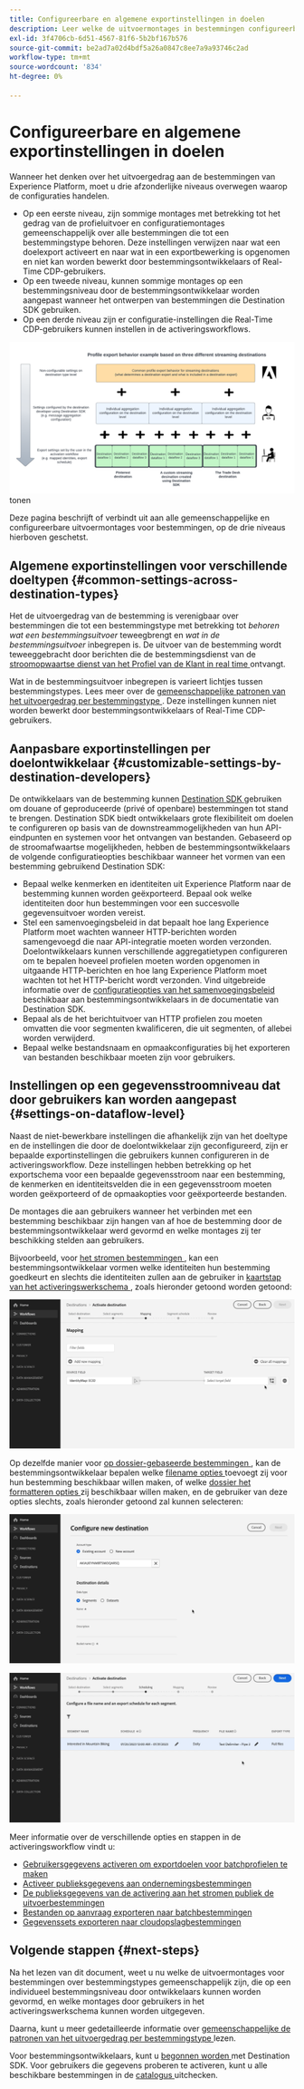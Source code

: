 ```yaml
---
title: Configureerbare en algemene exportinstellingen in doelen
description: Leer welke de uitvoermontages in bestemmingen configureerbaar op een bestemmingsniveau zijn en die vast zijn en niet kunnen worden uitgegeven.
exl-id: 3f4706cb-6d51-4567-81f6-5b2bf167b576
source-git-commit: be2ad7a02d4bdf5a26a0847c8ee7a9a93746c2ad
workflow-type: tm+mt
source-wordcount: '834'
ht-degree: 0%

---
```


# Configureerbare en algemene exportinstellingen in doelen

Wanneer het denken over het uitvoergedrag aan de bestemmingen van Experience Platform, moet u drie afzonderlijke niveaus overwegen waarop de configuraties handelen.

* Op een eerste niveau, zijn sommige montages met betrekking tot het gedrag van de profieluitvoer en configuratiemontages gemeenschappelijk over alle bestemmingen die tot een bestemmingstype behoren. Deze instellingen verwijzen naar wat een doelexport activeert en naar wat in een exportbewerking is opgenomen en niet kan worden bewerkt door bestemmingsontwikkelaars of Real-Time CDP-gebruikers.
* Op een tweede niveau, kunnen sommige montages op een bestemmingsniveau door de bestemmingsontwikkelaar worden aangepast wanneer het ontwerpen van bestemmingen die Destination SDK gebruiken.
* Op een derde niveau zijn er configuratie-instellingen die Real-Time CDP-gebruikers kunnen instellen in de activeringsworkflows.

![ Diagram die interplay tussen gemeenschappelijke en configureerbare de uitvoermontages voor bestemmingen ](/help/destinations/assets/how-destinations-work/profile-export-behavior-diagram.png) tonen

Deze pagina beschrijft of verbindt uit aan alle gemeenschappelijke en configureerbare uitvoermontages voor bestemmingen, op de drie niveaus hierboven geschetst.

## Algemene exportinstellingen voor verschillende doeltypen {#common-settings-across-destination-types}

Het de uitvoergedrag van de bestemming is verenigbaar over bestemmingen die tot een bestemmingstype met betrekking tot *behoren wat een bestemmingsuitvoer* teweegbrengt en *wat in de bestemmingsuitvoer* inbegrepen is. De uitvoer van de bestemming wordt teweeggebracht door berichten die de bestemmingsdienst van de [ stroomopwaartse dienst van het Profiel van de Klant in real time ](https://experienceleague.adobe.com/docs/blueprints-learn/architecture/architecture-overview/platform-applications.html#adobe-experience-platform-%26-applications-detailed-architecture-diagram) ontvangt.

Wat in de bestemmingsuitvoer inbegrepen is varieert lichtjes tussen bestemmingstypes. Lees meer over de [ gemeenschappelijke patronen van het uitvoergedrag per bestemmingstype ](/help/destinations/how-destinations-work/profile-export-behavior.md). Deze instellingen kunnen niet worden bewerkt door bestemmingsontwikkelaars of Real-Time CDP-gebruikers.

## Aanpasbare exportinstellingen per doelontwikkelaar {#customizable-settings-by-destination-developers}

De ontwikkelaars van de bestemming kunnen [ Destination SDK ](/help/destinations/destination-sdk/overview.md) gebruiken om douane of geproduceerde (privé of openbare) bestemmingen tot stand te brengen. Destination SDK biedt ontwikkelaars grote flexibiliteit om doelen te configureren op basis van de downstreammogelijkheden van hun API-eindpunten en systemen voor het ontvangen van bestanden. Gebaseerd op de stroomafwaartse mogelijkheden, hebben de bestemmingsontwikkelaars de volgende configuratieopties beschikbaar wanneer het vormen van een bestemming gebruikend Destination SDK:

* Bepaal welke kenmerken en identiteiten uit Experience Platform naar de bestemming kunnen worden geëxporteerd. Bepaal ook welke identiteiten door hun bestemmingen voor een succesvolle gegevensuitvoer worden vereist.
* Stel een samenvoegingsbeleid in dat bepaalt hoe lang Experience Platform moet wachten wanneer HTTP-berichten worden samengevoegd die naar API-integratie moeten worden verzonden. Doelontwikkelaars kunnen verschillende aggregatietypen configureren om te bepalen hoeveel profielen moeten worden opgenomen in uitgaande HTTP-berichten en hoe lang Experience Platform moet wachten tot het HTTP-bericht wordt verzonden. Vind uitgebreide informatie over de [ configuratieopties van het samenvoegingsbeleid ](../destination-sdk/functionality/destination-configuration/aggregation-policy.md) beschikbaar aan bestemmingsontwikkelaars in de documentatie van Destination SDK.
* Bepaal als de het berichtuitvoer van HTTP profielen zou moeten omvatten die voor segmenten kwalificeren, die uit segmenten, of allebei worden verwijderd.
* Bepaal welke bestandsnaam en opmaakconfiguraties bij het exporteren van bestanden beschikbaar moeten zijn voor gebruikers.

## Instellingen op een gegevensstroomniveau dat door gebruikers kan worden aangepast {#settings-on-dataflow-level}

Naast de niet-bewerkbare instellingen die afhankelijk zijn van het doeltype en de instellingen die door de doelontwikkelaar zijn geconfigureerd, zijn er bepaalde exportinstellingen die gebruikers kunnen configureren in de activeringsworkflow. Deze instellingen hebben betrekking op het exportschema voor een bepaalde gegevensstroom naar een bestemming, de kenmerken en identiteitsvelden die in een gegevensstroom moeten worden geëxporteerd of de opmaakopties voor geëxporteerde bestanden.

De montages die aan gebruikers wanneer het verbinden met een bestemming beschikbaar zijn hangen van af hoe de bestemming door de bestemmingsontwikkelaar werd gevormd en welke montages zij ter beschikking stelden aan gebruikers.

Bijvoorbeeld, voor [ het stromen bestemmingen ](/help/destinations/destination-types.md#streaming-destinations), kan een bestemmingsontwikkelaar vormen welke identiteiten hun bestemming goedkeurt en slechts die identiteiten zullen aan de gebruiker in [ kaartstap van het activeringswerkschema ](/help/destinations/ui/activate-segment-streaming-destinations.md#mapping), zoals hieronder getoond worden getoond:

![ opname van het Scherm van de identiteitsselectie voor doelgebied in de afbeeldingsstap van het activeringswerkschema.](/help/destinations/assets/how-destinations-work/identity-mapping-example.gif)

Op dezelfde manier voor [ op dossier-gebaseerde bestemmingen ](/help/destinations/destination-types.md#file-based), kan de bestemmingsontwikkelaar bepalen welke [ filename opties ](/help/destinations/ui/activate-batch-profile-destinations.md#file-names) toevoegt zij voor hun bestemming beschikbaar willen maken, of welke [ dossier het formatteren opties ](/help/destinations/destination-sdk/guides/batch/configure-file-formatting-options.md) zij beschikbaar willen maken, en de gebruiker van deze opties slechts, zoals hieronder getoond zal kunnen selecteren:

![ opname van het Scherm van de dossier het formatteren optie wanneer het verbinden met een op dossier-gebaseerde bestemming.](/help/destinations/assets/how-destinations-work/file-formatting-options.gif)

![ de opname van het Scherm van filename voegt optie in de het plannen stap van het activeringswerkschema toe.](/help/destinations/assets/how-destinations-work/filename-append-options.gif)

Meer informatie over de verschillende opties en stappen in de activeringsworkflow vindt u:

* [Gebruikersgegevens activeren om exportdoelen voor batchprofielen te maken](/help/destinations/ui/activate-batch-profile-destinations.md)
* [Activeer publieksgegevens aan ondernemingsbestemmingen](/help/destinations/ui/activate-streaming-profile-destinations.md)
* [De publieksgegevens van de activering aan het stromen publiek de uitvoerbestemmingen](/help/destinations/ui/activate-segment-streaming-destinations.md)
* [Bestanden op aanvraag exporteren naar batchbestemmingen](/help/destinations/ui/export-file-now.md)
* [Gegevenssets exporteren naar cloudopslagbestemmingen](/help/destinations/ui/export-datasets.md)

## Volgende stappen {#next-steps}

Na het lezen van dit document, weet u nu welke de uitvoermontages voor bestemmingen over bestemmingstypes gemeenschappelijk zijn, die op een individueel bestemmingsniveau door ontwikkelaars kunnen worden gevormd, en welke montages door gebruikers in het activeringswerkschema kunnen worden uitgegeven.

Daarna, kunt u meer gedetailleerde informatie over [ gemeenschappelijke de patronen van het uitvoergedrag per bestemmingstype ](/help/destinations/how-destinations-work/profile-export-behavior.md) lezen.

Voor bestemmingsontwikkelaars, kunt u [ begonnen worden ](/help/destinations/destination-sdk/getting-started.md) met Destination SDK. Voor gebruikers die gegevens proberen te activeren, kunt u alle beschikbare bestemmingen in de [ catalogus ](/help/destinations/catalog/overview.md) uitchecken.
